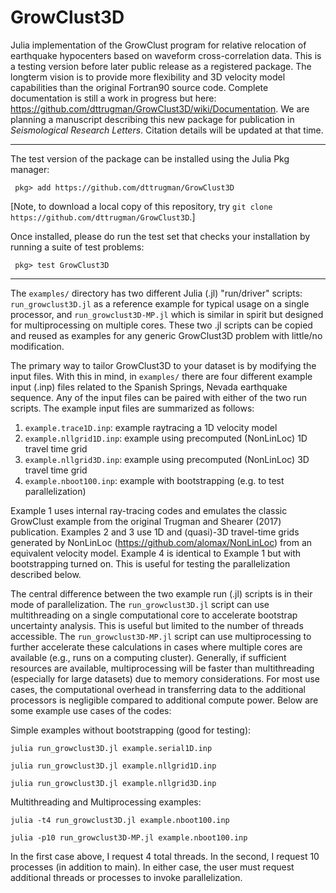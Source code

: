 # GrowClust3D
Julia implementation of the GrowClust program for relative relocation of earthquake hypocenters based on waveform cross-correlation data. This is a testing version before later public release as a registered package. The longterm vision is to provide more flexibility and 3D velocity model capabilities than the original Fortran90 source code. Complete documentation is still a work in progress but here: https://github.com/dttrugman/GrowClust3D/wiki/Documentation. We are planning a manuscript describing this new package for publication in *Seismological Research Letters*. Citation details will be updated at that time.

---

The test version of the package can be installed using the Julia Pkg manager:

` pkg> add https://github.com/dttrugman/GrowClust3D`

[Note, to download a local copy of this repository, try `git clone https://github.com/dttrugman/GrowClust3D`.]

Once installed, please do run the test set that checks your installation by running a suite of test problems:

` pkg> test GrowClust3D`

---

The `examples/` directory has two different Julia (.jl) "run/driver" scripts: `run_growclust3D.jl` as a reference example for typical usage on a single processor, and `run_growclust3D-MP.jl` which is similar in spirit but designed for multiprocessing on multiple cores. These two .jl scripts can be copied and reused as examples for any generic GrowClust3D problem with little/no modification.

The primary way to tailor GrowClust3D to your dataset is by modifying the input files. With this in mind, in `examples/` there are four different example input (.inp) files related to the Spanish Springs, Nevada earthquake sequence. Any of the input files can be paired with either of the two run scripts. The example input files are summarized as follows:

1. `example.trace1D.inp`: example raytracing a 1D velocity model
2. `example.nllgrid1D.inp`: example using precomputed (NonLinLoc) 1D travel time grid
3. `example.nllgrid3D.inp`: example using precomputed (NonLinLoc) 3D travel time grid
4. `example.nboot100.inp`: example with bootstrapping (e.g. to test parallelization)

Example 1 uses internal ray-tracing codes and emulates the classic GrowClust example from the original Trugman and Shearer (2017) publication. Examples 2 and 3 use 1D and (quasi)-3D travel-time grids generated by NonLinLoc (https://github.com/alomax/NonLinLoc) from an equivalent velocity model. Example 4 is identical to Example 1 but with bootstrapping turned on. This is useful for testing the parallelization described below.

The central difference between the two example run (.jl) scripts is in their mode of parallelization. The `run_growclust3D.jl` script can use multithreading on a single computational core to accelerate bootstrap uncertainty analysis. This is useful but limited to the number of threads accessible. The `run_growclust3D-MP.jl` script can use multiprocessing to further accelerate these calculations in cases where multiple cores are available (e.g., runs on a computing cluster). Generally, if sufficient resources are available, multiprocessing will be faster than multithreading (especially for large datasets) due to memory considerations. For most use cases, the computational overhead in transferring data to the additional processors is negligible compared to additional compute power. Below are some example use cases of the codes:

Simple examples without bootstrapping (good for testing): 

`julia run_growclust3D.jl example.serial1D.inp`

`julia run_growclust3D.jl example.nllgrid1D.inp`

`julia run_growclust3D.jl example.nllgrid3D.inp`

Multithreading and Multiprocessing examples: 

`julia -t4 run_growclust3D.jl example.nboot100.inp`

`julia -p10 run_growclust3D-MP.jl example.nboot100.inp`

In the first case above, I request 4 total threads. In the second, I request 10 processes (in addition to main). In either case, the user must request additional threads or processes to invoke parallelization.
